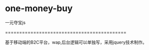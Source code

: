 ﻿# one-money-buy    
一元夺宝js

===========================================

基于移动端的B2C平台，wap,后台逻辑可以单独写，采用jquery技术制作。
